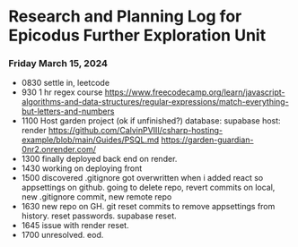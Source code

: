 # Research and Planning Log for Epicodus Further Exploration Unit

### Friday March 15, 2024

* 0830 settle in, leetcode
* 930 1 hr regex course https://www.freecodecamp.org/learn/javascript-algorithms-and-data-structures/regular-expressions/match-everything-but-letters-and-numbers
* 1100 Host garden project (ok if unfinished?) database: supabase host: render
https://github.com/CalvinPVIII/csharp-hosting-example/blob/main/Guides/PSQL.md
https://garden-guardian-0nr2.onrender.com/
* 1300 finally deployed back end on render.
* 1430 working on deploying front
* 1500 discovered .gitignore got overwritten when i added react so appsettings on github. going to delete repo, revert commits on local, new .gitignore commit, new remote repo
* 1630 new repo on GH. git reset commits to remove appsettings from history. reset passwords. supabase reset. 
* 1645 issue with render reset.
* 1700 unresolved. eod.